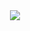 <div align="center"> 

   <img src="https://img.shields.io/badge/React-61DAFB?style=flat&logo=React&logoColor=white"/>

</div>
